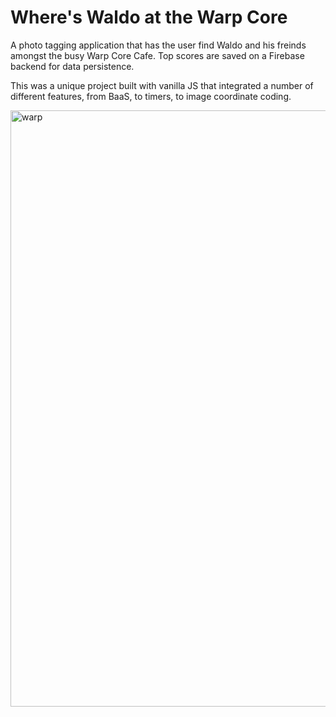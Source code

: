 # Where's Waldo at the Warp Core

A photo tagging application that has the user find Waldo and his freinds amongst the busy Warp Core Cafe. Top scores are saved on a Firebase backend for data persistence. 

This was a unique project built with vanilla JS that integrated a number of different features, from BaaS, to timers, to image coordinate coding. 

<img width="954" alt="warp" src="https://user-images.githubusercontent.com/59184832/167117013-f5cf3c61-c24c-49dc-82bd-7cdbcb7b6368.png">
